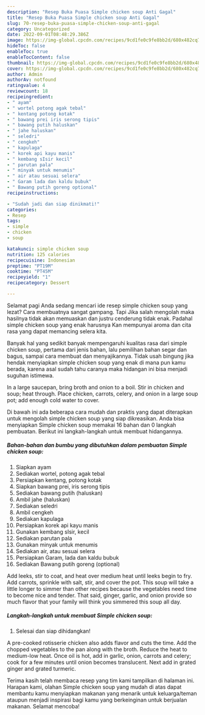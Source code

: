 ```yaml
---
description: "Resep Buka Puasa Simple chicken soup Anti Gagal"
title: "Resep Buka Puasa Simple chicken soup Anti Gagal"
slug: 70-resep-buka-puasa-simple-chicken-soup-anti-gagal
category: Uncategorized
date: 2022-09-01T08:48:29.386Z
image: https://img-global.cpcdn.com/recipes/9cd1fe0c9fe8bb2d/680x482cq70/simple-chicken-soup-foto-resep-utama.jpg
hideToc: false
enableToc: true
enableTocContent: false
thumbnail: https://img-global.cpcdn.com/recipes/9cd1fe0c9fe8bb2d/680x482cq70/simple-chicken-soup-foto-resep-utama.jpg
cover: https://img-global.cpcdn.com/recipes/9cd1fe0c9fe8bb2d/680x482cq70/simple-chicken-soup-foto-resep-utama.jpg
author: Admin
authorAv: notfound
ratingvalue: 4
reviewcount: 18
recipeingredient:
- " ayam"
- " wortel potong agak tebal"
- " kentang potong kotak"
- " bawang prei iris serong tipis"
- " bawang putih haluskan"
- " jahe haluskan"
- " seledri"
- " cengkeh"
- " kapulaga"
- " korek api kayu manis"
- " kembang sIsir kecil"
- " parutan pala"
- " minyak untuk menumis"
- " air atau sesuai selera"
- " Garam lada dan kaldu bubuk"
- " Bawang putih goreng optional"
recipeinstructions:

- "Sudah jadi dan siap dinikmati!"
categories:
- Resep
tags:
- simple
- chicken
- soup

katakunci: simple chicken soup 
nutrition: 125 calories
recipecuisine: Indonesian
preptime: "PT19M"
cooktime: "PT45M"
recipeyield: "1"
recipecategory: Dessert

---
```



Selamat pagi Anda sedang mencari ide resep simple chicken soup yang lezat? Cara membuatnya sangat gampang. Tapi Jika salah mengolah maka hasilnya tidak akan memuaskan dan justru cenderung tidak enak. Padahal simple chicken soup yang enak harusnya Kan mempunyai aroma dan cita rasa yang dapat memancing selera kita.


Banyak hal yang sedikit banyak mempengaruhi kualitas rasa dari simple chicken soup, pertama dari jenis bahan, lalu pemilihan bahan segar dan bagus, sampai cara membuat dan menyajikannya. Tidak usah bingung jika hendak menyiapkan simple chicken soup yang enak di mana pun kamu berada, karena asal sudah tahu caranya maka hidangan ini bisa menjadi suguhan istimewa.

In a large saucepan, bring broth and onion to a boil. Stir in chicken and soup; heat through. Place chicken, carrots, celery, and onion in a large soup pot; add enough cold water to cover.


Di bawah ini ada beberapa cara mudah dan praktis yang dapat diterapkan untuk mengolah simple chicken soup yang siap dikreasikan. Anda bisa menyiapkan Simple chicken soup memakai 16 bahan dan 0 langkah pembuatan. Berikut ini langkah-langkah untuk membuat hidangannya.

<!--inarticleads1-->

##### Bahan-bahan dan bumbu yang dibutuhkan dalam pembuatan Simple chicken soup:

1. Siapkan  ayam
1. Sediakan  wortel, potong agak tebal
1. Persiapkan  kentang, potong kotak
1. Siapkan  bawang prei, iris serong tipis
1. Sediakan  bawang putih (haluskan)
1. Ambil  jahe (haluskan)
1. Sediakan  seledri
1. Ambil  cengkeh
1. Sediakan  kapulaga
1. Persiapkan  korek api kayu manis
1. Gunakan  kembang sIsir, kecil
1. Sediakan  parutan pala
1. Gunakan  minyak untuk menumis
1. Sediakan  air, atau sesuai selera
1. Persiapkan  Garam, lada dan kaldu bubuk
1. Sediakan  Bawang putih goreng (optional)


Add leeks, stir to coat, and heat over medium heat until leeks begin to fry. Add carrots, sprinkle with salt, stir, and cover the pot. This soup will take a little longer to simmer than other recipes because the vegetables need time to become nice and tender. That said, ginger, garlic, and onion provide so much flavor that your family will think you simmered this soup all day. 

<!--inarticleads2-->

##### Langkah-langkah untuk membuat Simple chicken soup:


1. Selesai dan siap dihidangkan!

A pre-cooked rotisserie chicken also adds flavor and cuts the time. Add the chopped vegetables to the pan along with the broth. Reduce the heat to medium-low heat. Once oil is hot, add in garlic, onion, carrots and celery; cook for a few minutes until onion becomes translucent. Next add in grated ginger and grated turmeric. 

Terima kasih telah membaca resep yang tim kami tampilkan di halaman ini. Harapan kami, olahan Simple chicken soup yang mudah di atas dapat membantu kamu menyiapkan makanan yang menarik untuk keluarga/teman ataupun menjadi inspirasi bagi kamu yang berkeinginan untuk berjualan makanan. Selamat mencoba!
